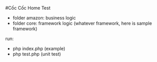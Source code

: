 #Cốc Cốc Home Test

- folder amazon: business logic
- folder core: framework logic (whatever framework, here is sample framework)

run:
- php index.php (example)
- php test.php (unit test)
